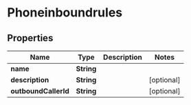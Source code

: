 

# Phoneinboundrules


## Properties

| Name | Type | Description | Notes |
|------------ | ------------- | ------------- | -------------|
|**name** | **String** |  |  |
|**description** | **String** |  |  [optional] |
|**outboundCallerId** | **String** |  |  [optional] |




